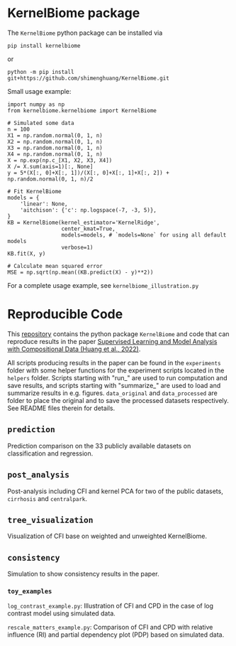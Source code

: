 # KernelBiome package

The `KernelBiome` python package can be installed via 

```
pip install kernelbiome
```
or
```
python -m pip install git+https://github.com/shimenghuang/KernelBiome.git
```

Small usage example:

```
import numpy as np
from kernelbiome.kernelbiome import KernelBiome

# Simulated some data
n = 100
X1 = np.random.normal(0, 1, n)
X2 = np.random.normal(0, 1, n)
X3 = np.random.normal(0, 1, n)
X4 = np.random.normal(0, 1, n)
X = np.exp(np.c_[X1, X2, X3, X4])
X /= X.sum(axis=1)[:, None]
y = 5*(X[:, 0]+X[:, 1])/(X[:, 0]+X[:, 1]+X[:, 2]) + np.random.normal(0, 1, n)/2

# Fit KernelBiome
models = {
    'linear': None,
    'aitchison': {'c': np.logspace(-7, -3, 5)},
}
KB = KernelBiome(kernel_estimator='KernelRidge',
                 center_kmat=True,
                 models=models, # `models=None` for using all default models
                 verbose=1)
KB.fit(X, y)

# Calculate mean squared error
MSE = np.sqrt(np.mean((KB.predict(X) - y)**2))
```

For a complete usage example, see `kernelbiome_illustration.py`


# Reproducible Code

This [repository](https://github.com/shimenghuang/KernelBiome) contains the python package `KernelBiome` and code that can reproduce results in the paper [Supervised Learning and Model Analysis with Compositional Data (Huang et al., 2022)](https://arxiv.org/abs/2205.07271). 

All scripts producing results in the paper can be found in the `experiments` folder with some helper functions for the experiment scripts located in the `helpers` folder. Scripts starting with "run_" are used to run computation and save results, and scripts starting with "summarize_" are used to load and summarize results in e.g. figures. `data_original` and `data_processed` are folder to place the original and to save the processed datasets respectively. See README files therein for details.

## `prediction`

Prediction comparison on the 33 publicly available datasets on classification and regression.

## `post_analysis`

Post-analysis including CFI and kernel PCA for two of the public datasets, `cirrhosis` and `centralpark`.

## `tree_visualization`

Visualization of CFI base on weighted and unweighted KernelBiome.

## `consistency`

Simulation to show consistency results in the paper.

### `toy_examples`

`log_contrast_example.py`: Illustration of CFI and CPD in the case of log contrast model using simulated data.

`rescale_matters_example.py`: Comparison of CFI and CPD with relative influence (RI) and partial dependency plot (PDP) based on simulated data.
